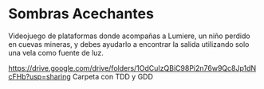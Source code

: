 # Sombras Acechantes

Videojuego de plataformas donde acompañas a Lumiere, un niño perdido en cuevas mineras, y debes ayudarlo a encontrar la salida utilizando solo una vela como fuente de luz. 

https://drive.google.com/drive/folders/1OdCuIzQBiC98Pi2n76w9Qc8Jp1dNcFHb?usp=sharing
Carpeta con TDD y GDD
